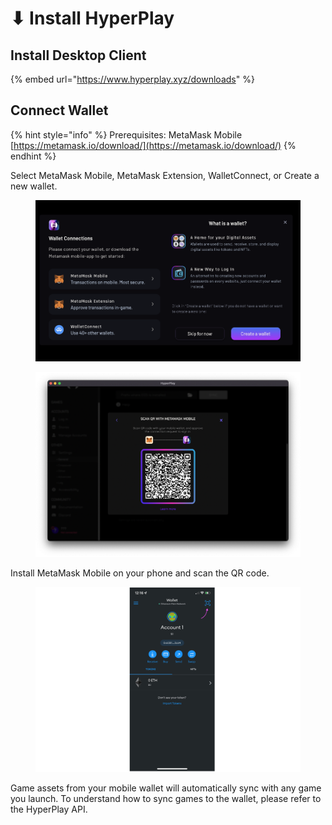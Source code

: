 # ⬇ Install HyperPlay

## Install Desktop Client

{% embed url="https://www.hyperplay.xyz/downloads" %}

## Connect Wallet

{% hint style="info" %}
Prerequisites: MetaMask Mobile [https://metamask.io/download/](https://metamask.io/download/)
{% endhint %}

Select MetaMask Mobile, MetaMask Extension, WalletConnect, or Create a new wallet.&#x20;

<figure><img src=".gitbook/assets/Screenshot 2023-04-20 at 8.58.58 AM.png" alt=""><figcaption></figcaption></figure>

<figure><img src=".gitbook/assets/HyperPlay QR.png" alt=""><figcaption></figcaption></figure>

Install MetaMask Mobile on your phone and scan the QR code.

<figure><img src=".gitbook/assets/Metamask QR.png" alt=""><figcaption></figcaption></figure>

Game assets from your mobile wallet will automatically sync with any game you launch. To understand how to sync games to the wallet, please refer to the HyperPlay API.
